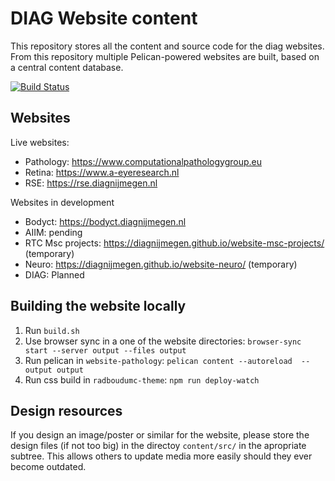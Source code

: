 # DIAG Website content

This repository stores all the content and source code for the diag websites. From this repository multiple Pelican-powered websites are built, based on a central content database.

[![Build Status](https://travis-ci.org/DIAGNijmegen/website-content.svg?branch=master)](https://travis-ci.org/DIAGNijmegen/website-content)

## Websites

Live websites:

- Pathology: https://www.computationalpathologygroup.eu
- Retina: https://www.a-eyeresearch.nl
- RSE: https://rse.diagnijmegen.nl

Websites in development

- Bodyct: https://bodyct.diagnijmegen.nl
- AIIM: pending
- RTC Msc projects: https://diagnijmegen.github.io/website-msc-projects/ (temporary)
- Neuro: https://diagnijmegen.github.io/website-neuro/ (temporary)
- DIAG: Planned

## Building the website locally

1. Run `build.sh`
2. Use browser sync in a one of the website directories: `browser-sync start --server output --files output`
3. Run pelican in `website-pathology`: `pelican content --autoreload  --output output`
4. Run css build in `radboudumc-theme`: `npm run deploy-watch`

## Design resources

If you design an image/poster or similar for the website, please store the
design files (if not too big) in the directoy `content/src/` in the apropriate
subtree. This allows others to update media more easily should they ever become
outdated.
